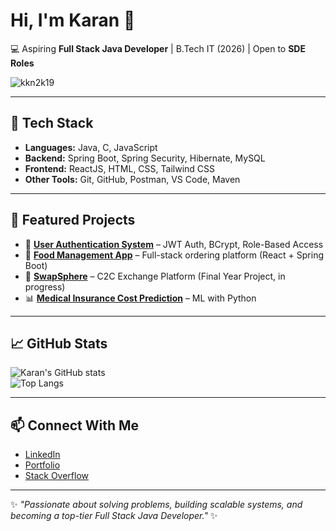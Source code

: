 # Hi, I'm Karan 👋

💻 Aspiring **Full Stack Java Developer** | B.Tech IT (2026) | Open to **SDE Roles**

<p align="left"> 
  <img src="https://komarev.com/ghpvc/?username=kkn2k19&label=Profile%20views&color=0e75b6&style=flat" alt="kkn2k19" />  
</p>

---

## 🚀 Tech Stack
- **Languages:** Java, C, JavaScript  
- **Backend:** Spring Boot, Spring Security, Hibernate, MySQL  
- **Frontend:** ReactJS, HTML, CSS, Tailwind CSS  
- **Other Tools:** Git, GitHub, Postman, VS Code, Maven  

---

## 🌟 Featured Projects
- 🔐 [**User Authentication System**](https://github.com/kkn2k19/User_Authentication_System) – JWT Auth, BCrypt, Role-Based Access  
- 🍴 [**Food Management App**](https://github.com/kkn2k19/FoodApp) – Full-stack ordering platform (React + Spring Boot)  
- 🔄 [**SwapSphere**](https://github.com/kkn2k19/SwapSphere) – C2C Exchange Platform (Final Year Project, in progress)  
- 📊 [**Medical Insurance Cost Prediction**](https://github.com/kkn2k19/Medical-Insurance-Cost-Prediction-FSP-PROJECT-ML-with-Python-) – ML with Python  

---

## 📈 GitHub Stats
![Karan's GitHub stats](https://github-readme-stats.vercel.app/api?username=kkn2k19&show_icons=true&theme=tokyonight)  
![Top Langs](https://github-readme-stats.vercel.app/api/top-langs/?username=kkn2k19&layout=compact&theme=tokyonight)  

---

## 📫 Connect With Me
- [LinkedIn](https://www.linkedin.com/in/karan-kumar-nonia/)  
- [Portfolio](https://kkn2k19.wordpress.com)  
- [Stack Overflow](https://stackoverflow.com/users/30910098/karan-kumar-nonia)  

---

✨ _"Passionate about solving problems, building scalable systems, and becoming a top-tier Full Stack Java Developer."_ ✨
